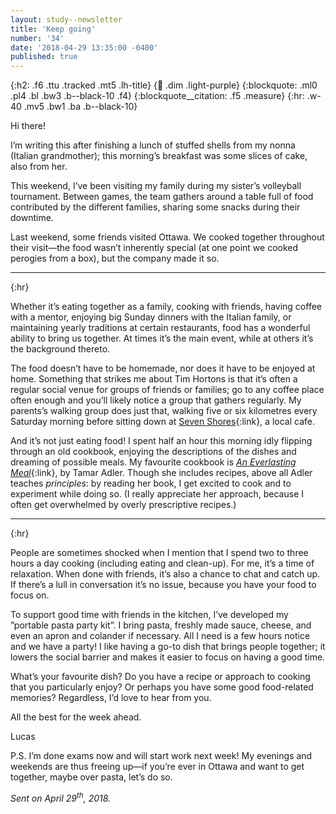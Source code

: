 ```yaml
---
layout: study--newsletter
title: 'Keep going'
number: '34'
date: '2018-04-29 13:35:00 -0400'
published: true
---
```


{:h2: .f6 .ttu .tracked .mt5 .lh-title}
{:link: .dim .light-purple}
{:blockquote: .ml0 .pl4 .bl .bw3 .b--black-10 .f4}
{:blockquote__citation: .f5 .measure}
{:hr: .w-40 .mv5 .bw1 .ba .b--black-10}

Hi there!

I’m writing this after finishing a lunch of stuffed shells from my nonna (Italian grandmother); this morning’s breakfast was some slices of cake, also from her.

This weekend, I’ve been visiting my family during my sister’s volleyball tournament. Between games, the team gathers around a table full of food contributed by the different families, sharing some snacks during their downtime.

Last weekend, some friends visited Ottawa. We cooked together throughout their visit—the food wasn’t inherently special (at one point we cooked perogies from a box), but the company made it so.

***
{:hr}

Whether it’s eating together as a family, cooking with friends, having coffee with a mentor, enjoying big Sunday dinners with the Italian family, or maintaining yearly traditions at certain restaurants, food has a wonderful ability to bring us together. At times it’s the main event, while at others it’s the background thereto.

The food doesn’t have to be homemade, nor does it have to be enjoyed at home. Something that strikes me about Tim Hortons is that it’s often a regular social venue for groups of friends or families; go to any coffee place often enough and you’ll likely notice a group that gathers regularly. My parents’s walking group does just that, walking five or six kilometres every Saturday morning before sitting down at [Seven Shores](http://www.sevenshores.ca){:link}, a local cafe.

And it’s not just eating food! I spent half an hour this morning idly flipping through an old cookbook, enjoying the descriptions of the dishes and dreaming of possible meals. My favourite cookbook is [*An Everlasting Meal*](http://www.tamareadler.com/book/about/){:link}, by Tamar Adler. Though she includes recipes, above all Adler teaches *principles*: by reading her book, I get excited to cook and to experiment while doing so. (I really appreciate her approach, because I often get overwhelmed by overly prescriptive recipes.)

***
{:hr}

People are sometimes shocked when I mention that I spend two to three hours a day cooking (including eating and clean-up). For me, it’s a time of relaxation. When done with friends, it’s also a chance to chat and catch up. If there’s a lull in conversation it’s no issue, because you have your food to focus on.

To support good time with friends in the kitchen, I’ve developed my ”portable pasta party kit”. I bring pasta, freshly made sauce, cheese, and even an apron and colander if necessary. All I need is a few hours notice and we have a party! I like having a go-to dish that brings people together; it lowers the social barrier and makes it easier to focus on having a good time.

What’s your favourite dish? Do you have a recipe or approach to cooking that you particularly enjoy? Or perhaps you have some good food-related memories? Regardless, I’d love to hear from you.

All the best for the week ahead.

Lucas

P.S. I’m done exams now and will start work next week! My evenings and weekends are thus freeing up—if you’re ever in Ottawa and want to get together, maybe over pasta, let’s do so.

*Sent on April 29<sup>th</sup>, 2018.*

